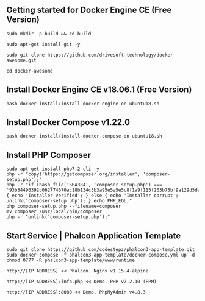 Getting started for Docker Engine CE (Free Version)
---------------------------------------------------

```
sudo mkdir -p build && cd build

sudo apt-get install git -y

sudo git clone https://github.com/drivesoft-technology/docker-awesome.git

cd docker-awesome
```


Install Docker Engine CE v18.06.1 (Free Version)
---------------------------------------------------

```
bash docker-install/install-docker-engine-on-ubuntu18.sh
```


Install Docker Compose v1.22.0
---------------------------------------------------

```
bash docker-install/install-docker-compose-on-ubuntu18.sh
```


Install PHP Composer
---------------------------------------------------

```
sudo apt-get install php7.2-cli -y
php -r "copy('https://getcomposer.org/installer', 'composer-setup.php');"
php -r "if (hash_file('SHA384', 'composer-setup.php') === '93b54496392c062774670ac18b134c3b3a95e5a5e5c8f1a9f115f203b75bf9a129d5daa8ba6a13e2cc8a1da0806388a8') { echo 'Installer verified'; } else { echo 'Installer corrupt'; unlink('composer-setup.php'); } echo PHP_EOL;"
php composer-setup.php --filename=composer
mv composer /usr/local/bin/composer
php -r "unlink('composer-setup.php');"
```

Start Service | Phalcon Application Template
---------------------------------------------------

```
sudo git clone https://github.com/codestepz/phalcon3-app-template.git
sudo docker-compose -f phalcon3-app-template/docker-compose.yml up -d
chmod 0777 -R phalcon3-app-template/www/runtime
```

```
http://[IP ADDRESS] << Phalcon. Nginx v1.15.4-alpine

http://[IP ADDRESS]/info.php << Demo. PHP v7.2.10 (FPM) 

http://[IP ADDRESS]:8080 << Demo. PhpMyAdmin v4.8.3
```